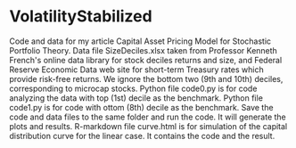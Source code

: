 # VolatilityStabilized
Code and data for my article Capital Asset Pricing Model for Stochastic Portfolio Theory. Data file SizeDeciles.xlsx taken from Professor Kenneth French's online data library for stock deciles returns and size, and Federal Reserve Economic Data web site for short-term Treasury rates which provide risk-free returns. We ignore the bottom two (9th and 10th) deciles, corresponding to microcap stocks. Python file code0.py is for code analyzing the data with top (1st) decile as the benchmark. Python file code1.py is for code with ottom (8th) decile as the benchmark. Save the code and data files to the same folder and run the code. It will generate the plots and results. R-markdown file curve.html is for simulation of the capital distribution curve for the linear case. It contains the code and the result. 
